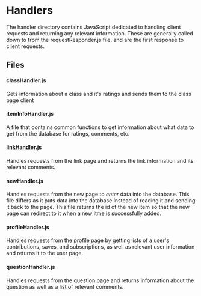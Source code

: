 # Handlers

The handler directory contains JavaScript dedicated to handling client requests and returning any relevant information. 
These are generally called down to from the requestResponder.js file, and are the first response to client requests.
  
## Files
#### classHandler.js
Gets information about a class and it's ratings and sends them to the class page client

#### itemInfoHandler.js
A file that contains common functions to get information about what data to get from the database for ratings, comments, etc.

#### linkHandler.js
Handles requests from the link page and returns the link information and its relevant comments.

#### newHandler.js
Handles requests from the new page to _enter_ data into the database. This file differs as it puts data into the database
instead of reading it and sending it back to the page. This file returns the id of the new item so that the new page can
redirect to it when a new itme is successfully added.

#### profileHandler.js
Handles requests from the profile page by getting lists of a user's contributions, saves, and subscriptions, as well as
relevant user information and returns it to the user page.

#### questionHandler.js
Handles requests from the question page and returns information about the question as well as a list of relevant comments.